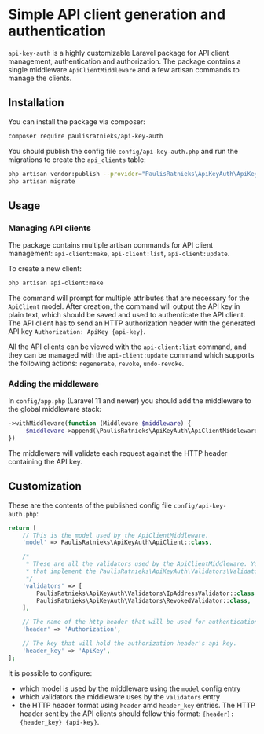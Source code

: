 # Simple API client generation and authentication
`api-key-auth` is a highly customizable Laravel package for API client management, authentication and authorization. The package contains a single middleware `ApiClientMiddleware` and a few artisan commands to manage the clients.

## Installation
You can install the package via composer:

``` bash
composer require paulisratnieks/api-key-auth
```

You should publish the config file `config/api-key-auth.php` and run the migrations to create the `api_clients` table:

```bash
php artisan vendor:publish --provider="PaulisRatnieks\ApiKeyAuth\ApiKeyAuthServiceProvider"
php artisan migrate
```

## Usage

### Managing API clients
The package contains multiple artisan commands for API client management: `api-client:make`, `api-client:list`, `api-client:update`.

To create a new client:
``` bash
php artisan api-client:make
```
The command will prompt for multiple attributes that are necessary for the `ApiClient` model. After creation, the command will output the API key in plain text, which should be saved and used to authenticate the API client. The API client has to send an HTTP authorization header with the generated API key `Authorization: ApiKey {api-key}`.

All the API clients can be viewed with the `api-client:list` command, and they can be managed with the `api-client:update` command which supports the following actions: `regenerate`, `revoke`, `undo-revoke`. 

### Adding the middleware
In `config/app.php` (Laravel 11 and newer) you should add the middleware to the global middleware stack:

```php
->withMiddleware(function (Middleware $middleware) {
     $middleware->append(\PaulisRatnieks\ApiKeyAuth\ApiClientMiddleware::class);
})
```
The middleware will validate each request against the HTTP header containing the API key.

## Customization
These are the contents of the published config file `config/api-key-auth.php`: 

```php
return [
    // This is the model used by the ApiClientMiddleware.
    'model' => PaulisRatnieks\ApiKeyAuth\ApiClient::class,

    /*
     * These are all the validators used by the ApiClientMiddleware. You can add or remove any classes
     * that implement the PaulisRatnieks\ApiKeyAuth\Validators\Validator interface.
     */
    'validators' => [
        PaulisRatnieks\ApiKeyAuth\Validators\IpAddressValidator::class,
        PaulisRatnieks\ApiKeyAuth\Validators\RevokedValidator::class,
    ],

    // The name of the http header that will be used for authentication.
    'header' => 'Authorization',

    // The key that will hold the authorization header's api key.
    'header_key' => 'ApiKey',
];
```
It is possible to configure:
* which model is used by the middleware using the `model` config entry
* which validators the middleware uses by the `validators` entry
* the HTTP header format using `header` amd `header_key` entries. The HTTP header sent by the API clients should follow this format: `{header}: {header_key} {api-key}`.